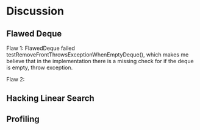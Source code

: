 # Discussion

## Flawed Deque
Flaw 1: FlawedDeque failed testRemoveFrontThrowsExceptionWhenEmptyDeque(), which makes me believe that in the implementation
there is a missing check for if the deque is empty, throw exception. 

Flaw 2: 


## Hacking Linear Search



## Profiling

